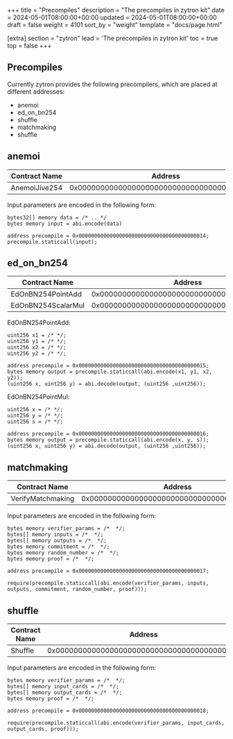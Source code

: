 +++
title = "Precompiles"
description = "The precompiles in zytron kit"
date = 2024-05-01T08:00:00+00:00
updated = 2024-05-01T08:00:00+00:00
draft = false
weight = 4101
sort_by = "weight"
template = "docs/page.html"

[extra]
section = "zytron"
lead = 'The precompiles in zytron kit'
toc = true
top = false
+++

## Precompiles

Currently zytron provides the following precompilers, which are placed at different addresses:

- anemoi
- ed_on_bn254
- shuffle
- matchmaking
- shuffle

## anemoi

| Contract Name | Address |
| - | - |
| AnemoiJive254 | 0x00000000000000000000000000000000000000014 |

Input parameters are encoded in the following form:

```solidity
bytes32[] memory data = /* .. */
bytes memory input = abi.encode(data)

address precompile = 0x00000000000000000000000000000000000000014;
precompile.staticcall(input);
```

## ed_on_bn254

| Contract Name | Address |
| - | - |
| EdOnBN254PointAdd | 0x00000000000000000000000000000000000000015 |
| EdOnBN254ScalarMul | 0x00000000000000000000000000000000000000016 |


EdOnBN254PointAdd:

```solidity
uint256 x1 = /* */;
uint256 y1 = /* */;
uint256 x2 = /* */;
uint256 y2 = /* */;

address precompile = 0x00000000000000000000000000000000000000015;
bytes memory output = precompile.staticcall(abi.encode(x1, y1, x2, y2));
(uint256 x, uint256 y) = abi.decode(output, (uint256 ,uint256));
```

EdOnBN254PointMul:

```solidity
uint256 x = /* */;
uint256 y = /* */;
uint256 s = /* */;

address precompile = 0x00000000000000000000000000000000000000016;
bytes memory output = precompile.staticcall(abi.encode(x, y, s));
(uint256 x, uint256 y) = abi.decode(output, (uint256 ,uint256));
```

## matchmaking

| Contract Name | Address |
| - | - |
| VerifyMatchmaking | 0x00000000000000000000000000000000000000017 |

Input parameters are encoded in the following form:

```solidity
bytes memory verifier_params = /*  */;
bytes[] memory inputs = /*  */;
bytes[] memory outputs = /*  */;
bytes memory commitment = /*  */;
bytes memory random_number = /*  */;
bytes memory proof = /*  */;

address precompile = 0x00000000000000000000000000000000000000017;

require(precompile.staticcall(abi.encode(verifier_params, inputs, outputs, commitment, random_number, proof)));
```

## shuffle

| Contract Name | Address |
| - | - |
| Shuffle | 0x00000000000000000000000000000000000000018 |

Input parameters are encoded in the following form:

```solidity
bytes memory verifier_params = /*  */;
bytes[] memory input_cards = /*  */;
bytes[] memory output_cards = /*  */;
bytes memory proof = /*  */;

address precompile = 0x00000000000000000000000000000000000000018;

require(precompile.staticcall(abi.encode(verifier_params, input_cards, output_cards, proof)));
```
